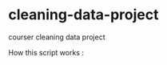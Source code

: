 cleaning-data-project
=====================

courser cleaning data project

How this script works :
